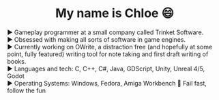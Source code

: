 <center><h1>My name is Chloe 😄</h1></center>
▶️ Gameplay programmer at a small company called Trinket Software.<br>
▶️ Obsessed with making all sorts of software in game engines.<br>
▶️ Currently working on OWrite, a distraction free (and hopefully at some point, fully featured) writing tool for note taking and first draft writing of books.<br>
▶️ Languages and tech: C, C++, C#, Java, GDScript, Unity, Unreal 4/5, Godot<br>
▶️ Operating Systems: Windows, Fedora, Amiga Workbench
🫵 Fail fast, follow the fun
